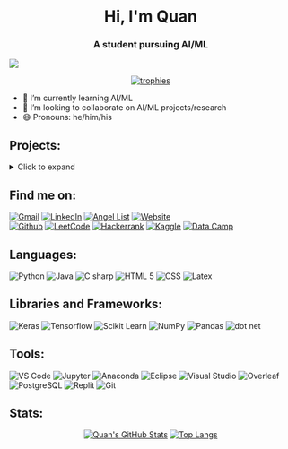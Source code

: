 <h1 align="center">Hi, I'm Quan</h1>
<h3 align="center">A student pursuing AI/ML</h3>

<!-- ![](https://visitor-badge.laobi.icu/badge?page_id=QuanHNguyen232.QuanHNguyen232) -->
![](https://img.shields.io/github/followers/QuanHNguyen232?label=Follow&style=social)


<!-- ############################################################ -->
<!-- ######################### TROPHIES ######################### -->
<!-- ############################################################ -->
<p align="center"> <a href="https://github.com/ryo-ma/github-profile-trophy"><img src="https://github-profile-trophy.vercel.app/?username=QuanHNguyen232&row=1&no-bg=false&no-frame=false&theme=juicyfresh" alt="trophies" /></a> </p>



<!-- ############################################################ -->
<!-- ####################### INTRODUCTION ####################### -->
<!-- ############################################################ -->
- 🌱 I’m currently learning AI/ML
- 👯 I’m looking to collaborate on AI/ML projects/research
- 😄 Pronouns: he/him/his


<!-- ############################################################ -->
<!-- ######################### PROJECTS ######################### -->
<!-- ############################################################ -->
## Projects:
<details>
<summary>Click to expand</summary>

 <details>
  <summary markdown="span"><b>[Mar 2022]</b> CSV/XLSX to HTML (<a href="https://github.com/Gettysburg-College/csv_xlsx_to_html">Github</a>)</summary>
  
  * Converted data from csv/xlsx file and export as HTML string of list of students on Dean's Honor and Commendation List, grouping based on their cohort.
 </details>

 <details>
  <summary markdown="span"><b>[Feb 2022]</b> Football player classification (<a href="https://github.com/QuanHNguyen232/NFL-Analysis">Github</a>)</summary>
  
  * Predicted NFL team winning rate based on team statistics from the 2021 season by using <b>Linear, Ridge, and Lasso</b> regressions. Accuracy: 68.2\%.
  * Classified individual NFL players into their correct position based on their individual statistics using classification models: <b>KNN, SVM, Naïve Bayes, and Random Forest</b>. Accuracy: 77.1\%.
  * Oversampled to balance data of each class in classification problem.
 </details>

<details>
  <summary markdown="span"><b>[Nov 2021]</b> Course cluster IDS90 (<a href="https://github.com/QuanHNguyen232/Course-cluster-IDS90">Github</a>)</summary>
  
  * Prompt user to add income and spending each month and save data in JSON file with JavaFX for GUI.
  * Exported data as PDF file, listing all transactions and a bar chart based on data.
 </details>

</details>


<!-- ############################################################ -->
<!-- ########################### INFO ########################### -->
<!-- ############################################################ -->
<!-- https://github.com/iconic/open-iconic/tree/master/svg -->
## Find me on:
<div>
<a href="mailto:quan.nh2002@gmail.com" target="_blank"><img alt="Gmail" src="https://img.shields.io/badge/Gmail-D14836?style=for-the-badge&logo=gmail&logoColor=white"/></a>
<a href="https://www.linkedin.com/in/quan-h-nguyen/" target="_blank"><img alt="LinkedIn" src="https://img.shields.io/badge/LinkedIn-0077B5?style=for-the-badge&logo=linkedin&logoColor=white"/></a>
<a href="https://angel.co/u/quan-nguyen-71" target="_blank"><img alt="Angel List" src="https://img.shields.io/badge/AngelList-000000?style=for-the-badge&logo=angellist&logoColor=white"/></a>
<a href="https://quanhnguyen232.github.io/" target="_blank" target="_blank"><img alt="Website" src="https://img.shields.io/badge/website-00CED1?style=for-the-badge&logo=githubpages&logoColor=black"/></a>
</div>
<div>
<a href="https://github.com/QuanHNguyen232" target="_blank"><img alt="Github" src="https://img.shields.io/badge/GitHub-181717?style=for-the-badge&logo=github&logoColor=white"/></a>
<a href="https://leetcode.com/QuanHNguyen232/" target="_blank"><img alt="LeetCode" src="https://img.shields.io/badge/-LeetCode-FFA116?style=for-the-badge&logo=LeetCode&logoColor=black"/></a>
<a href="https://www.hackerrank.com/QuanHNguyen232/" target="_blank"><img alt="Hackerrank" src="https://img.shields.io/badge/-Hackerrank-00EA64?style=for-the-badge&logo=HackerRank&logoColor=000000"/></a>
<a href="https://www.kaggle.com/quanhnguyen232/" target="_blank"><img alt="Kaggle" src="https://img.shields.io/badge/Kaggle-20BEFF?style=for-the-badge&logo=Kaggle&logoColor=white"/></a>
<a href="https://www.datacamp.com/profile/quannh2002/" target="_blank"><img alt="Data Camp" src="https://img.shields.io/badge/DataCamp-03EF62?style=for-the-badge&logo=datacamp&logoColor=black"/></a>

</div>

<!-- ############################################################ -->
<!-- ################## PROGRAMING LANGUAGES #################### -->
<!-- ############################################################ -->
## Languages:
<div>
<img alt="Python" src="https://img.shields.io/badge/Python-3776AB?style=for-the-badge&logo=python&logoColor=FFD43B" />
<img alt="Java" src="https://img.shields.io/badge/Java-ED8B00?style=for-the-badge&logo=java&logoColor=white" />
<img alt="C sharp" src="https://img.shields.io/badge/C%23-239120?style=for-the-badge&logo=c-sharp&logoColor=white" />
<img alt="HTML 5" src="https://img.shields.io/badge/HTML5-E34F26?style=for-the-badge&logo=html5&logoColor=white" />
<img alt="CSS" src="https://img.shields.io/badge/CSS-239120?&style=for-the-badge&logo=css3&logoColor=white" />
<img alt="Latex" src="https://img.shields.io/badge/Latex-E0E0E0?style=for-the-badge&logo=latex&logoColor=008080" />
</div>

<!-- ############################################################ -->
<!-- #################### LIBS & FRAMEWORKS ##################### -->
<!-- ############################################################ -->
## Libraries and Frameworks:
<div>
<img alt="Keras" src="https://img.shields.io/badge/Keras-D00000?style=for-the-badge&logo=keras&logoColor=white" />
<img alt="Tensorflow" src="https://img.shields.io/badge/TensorFlow-E0E0E0?style=for-the-badge&logo=tensorflow&logoColor=FF6F00" />
<img alt="Scikit Learn" src="https://img.shields.io/badge/scikit--learn-F7931E?style=for-the-badge&logo=scikitlearn&logoColor=29ABE2" />
<img alt="NumPy" src="https://img.shields.io/badge/NumPy-013243?style=for-the-badge&logo=numpy&logoColor=white" />
<img alt="Pandas" src="https://img.shields.io/badge/Pandas-150458?style=for-the-badge&logo=pandas&logoColor=white" />
<img alt="dot net" src="https://img.shields.io/badge/.NET-5C2D91?style=for-the-badge&logo=.net&logoColor=white" />
</div>

<!-- ############################################################ -->
<!-- ########################## TOOLS ########################### -->
<!-- ############################################################ -->
## Tools:
<div>
<img alt="VS Code" src="https://img.shields.io/badge/Visual_Studio_Code-007ACC?style=for-the-badge&logo=visual%20studio%20code&logoColor=white" />
<img alt="Jupyter" src="https://img.shields.io/badge/Jupyter-E0E0E0?style=for-the-badge&logo=jupyter&logoColor=F37626" />
<img alt="Anaconda" src="https://img.shields.io/badge/Anaconda-E0E0E0?style=for-the-badge&logo=anaconda&logoColor=44A833" />
<img alt="Eclipse" src="https://img.shields.io/badge/Eclipse-2C2255?style=for-the-badge&logo=eclipse&logoColor=white" />
<img alt="Visual Studio" src="https://img.shields.io/badge/Visual_Studio-5C2D91?style=for-the-badge&logo=visual%20studio&logoColor=white" />
<img alt="Overleaf" src="https://img.shields.io/badge/Overleaf-47A141?style=for-the-badge&logo=Overleaf&logoColor=white" />
<img alt="PostgreSQL" src="https://img.shields.io/badge/PostgreSQL-316192?style=for-the-badge&logo=postgresql&logoColor=white" />
<img alt="Replit" src="https://img.shields.io/badge/replit-667881?style=for-the-badge&logo=replit&logoColor=white" />
<img alt="Git" src="https://img.shields.io/badge/GIT-E44C30?style=for-the-badge&logo=git&logoColor=white" />
</div>



<!-- ############################################################ -->
<!-- ######################## REPO STATS ######################## -->
<!-- ############################################################ -->
<!--
[![Readme Card](https://github-readme-stats.vercel.app/api/pin/?username=QuanHNguyen232&show_owner=true&repo=Leetcode_soln)](https://github.com/anuraghazra/github-readme-stats) -->



<!-- ############################################################ -->
<!-- ######################## GITHUB STATS ###################### -->
<!-- ############################################################ -->
## Stats:
<div align="center">

[![Quan's GitHub Stats](https://awesome-github-stats.azurewebsites.net/user-stats/QuanHNguyen232?cardType=github&theme=react)](https://git.io/awesome-stats-card)
[![Top Langs](https://github-readme-stats.vercel.app/api/top-langs/?username=QuanHNguyen232&theme=react&layout=compact&langs_count=10)](https://github.com/anuraghazra/github-readme-stats)

</div>








<!-- ############################################################ -->
<!-- ########################## SOURCES ######################### -->
<!-- ############################################################ -->
<!-- 
https://dev.to/charalambosioannou/create-a-dynamic-github-profile-readme-il5
https://github.com/anuraghazra/github-readme-stats
https://github.com/abhisheknaiidu/awesome-github-profile-readme
https://medium.com/swlh/how-to-create-a-self-updating-readme-md-for-your-github-profile-f8b05744ca91

##### Beautiful Badges #####
Syntax: https://shields.io/
Icon+Color: https://simpleicons.org/
Logo: https://github.com/simple-icons/simple-icons/blob/develop/slugs.md
Sample: https://dev.to/envoy_/150-badges-for-github-pnk
-->

<!-- ############################################################ -->
<!-- ########################## OBSOLETE ######################## -->
<!-- ############################################################ -->
<!-- **QuanHNguyen232/QuanHNguyen232** is a ✨ _special_ ✨ repository because its `README.md` (this file) appears on your GitHub profile.
Here are some ideas to get you started:
- 🔭 I’m currently working on ...
- 🤔 I’m looking for help with ...
- 💬 Ask me about ...
- ⚡ Fun fact: ... 
-->

<!--[![Quan's GitHub stats](https://github-readme-stats.vercel.app/api?username=QuanHNguyen232&show_icons=true&theme=algolia)](https://github.com/anuraghazra/github-readme-stats)
![Top Langs](https://github-readme-stats.vercel.app/api/top-langs/?username=QuanHNguyen232&theme=algolia)-->

<!-- [**March 2021 - Present**]:
  * Build mobilie application with React Native which warns users of early forest fire.
  * [Google Play Link](https://play.google.com/store/apps/details?id=vnfis.com.vn.phscr_gla&hl=en&gl=US)
  * [Appstore Link](https://apps.apple.com/us/app/hotspot-gla/id1572979362) (will be updated in the future) -->
  
  
<!--
<p align="center">
<img src="https://raw.githubusercontent.com/github/explore/80688e429a7d4ef2fca1e82350fe8e3517d3494d/topics/python/python.png" alt="Python" height="40" style="vertical-align:top; margin:4px;">
<img src="https://raw.githubusercontent.com/github/explore/80688e429a7d4ef2fca1e82350fe8e3517d3494d/topics/tensorflow/tensorflow.png" alt="Tensorflow" height="40" style="vertical-align:top; margin:4px;">
<img src="https://raw.githubusercontent.com/github/explore/80688e429a7d4ef2fca1e82350fe8e3517d3494d/topics/scikit-learn/scikit-learn.png" alt="Scikit Learn" height="40" style="vertical-align:top; margin:4px;">
<img src="https://raw.githubusercontent.com/github/explore/80688e429a7d4ef2fca1e82350fe8e3517d3494d/topics/opencv/opencv.png" alt="Open CV" height="40" style="vertical-align:top; margin:4px;">
<img src="https://raw.githubusercontent.com/github/explore/80688e429a7d4ef2fca1e82350fe8e3517d3494d/topics/visual-studio-code/visual-studio-code.png" alt="VS Code" height="40" style="vertical-align:top; margin:4px;">
<img src="https://raw.githubusercontent.com/github/explore/80688e429a7d4ef2fca1e82350fe8e3517d3494d/topics/jupyter-notebook/jupyter-notebook.png" alt="Jupyter Notebook" height="40" style="vertical-align:top; margin:4px;">
</p>
-->

<!--
### Others
<p align="center">
<img src="https://raw.githubusercontent.com/github/explore/80688e429a7d4ef2fca1e82350fe8e3517d3494d/topics/latex/latex.png" alt="LaTex" height="40" style="vertical-align:top; margin:4px;">
</p> -->

<!--
### Web development
<p align="center">
<img src="https://raw.githubusercontent.com/github/explore/80688e429a7d4ef2fca1e82350fe8e3517d3494d/topics/html/html.png" alt="HTML" height="40" style="vertical-align:top; margin:4px;">
<img src="https://raw.githubusercontent.com/github/explore/80688e429a7d4ef2fca1e82350fe8e3517d3494d/topics/css/css.png" alt="CSS" height="40" style="vertical-align:top; margin:4px;">
<img src="https://raw.githubusercontent.com/github/explore/80688e429a7d4ef2fca1e82350fe8e3517d3494d/topics/aspnet/aspnet.png" alt="asp dot net" height="40" style="vertical-align:top; margin:4px;">
<img src="https://raw.githubusercontent.com/github/explore/80688e429a7d4ef2fca1e82350fe8e3517d3494d/topics/java/java.png" alt="Java" height="40" style="vertical-align:top; margin:4px;">
<img src="https://raw.githubusercontent.com/github/explore/80688e429a7d4ef2fca1e82350fe8e3517d3494d/topics/sql/sql.png" alt="SQL" height="40" style="vertical-align:top; margin:4px;">
<img src="https://raw.githubusercontent.com/github/explore/80688e429a7d4ef2fca1e82350fe8e3517d3494d/topics/postgresql/postgresql.png" alt="PostgreSQL" height="40" style="vertical-align:top; margin:4px;">
</p>
-->
